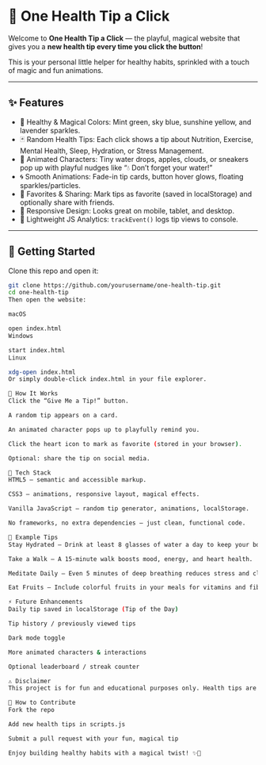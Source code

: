 # 💚 One Health Tip a Click

Welcome to **One Health Tip a Click** — the playful, magical website that gives you a **new health tip every time you click the button**!  

This is your personal little helper for healthy habits, sprinkled with a touch of magic and fun animations.  

---

## ✨ Features
- 🎨 Healthy & Magical Colors: Mint green, sky blue, sunshine yellow, and lavender sparkles.  
- 🃏 Random Health Tips: Each click shows a tip about Nutrition, Exercise, Mental Health, Sleep, Hydration, or Stress Management.  
- 👾 Animated Characters: Tiny water drops, apples, clouds, or sneakers pop up with playful nudges like “💧 Don’t forget your water!”  
- 🌀 Smooth Animations: Fade-in tip cards, button hover glows, floating sparkles/particles.  
- 💌 Favorites & Sharing: Mark tips as favorite (saved in localStorage) and optionally share with friends.  
- 📱 Responsive Design: Looks great on mobile, tablet, and desktop.  
- 🎯 Lightweight JS Analytics: `trackEvent()` logs tip views to console.  

---

## 🚀 Getting Started

Clone this repo and open it:

```bash
git clone https://github.com/yourusername/one-health-tip.git
cd one-health-tip
Then open the website:

macOS

open index.html
Windows

start index.html
Linux

xdg-open index.html
Or simply double-click index.html in your file explorer.

🧩 How It Works
Click the “Give Me a Tip!” button.

A random tip appears on a card.

An animated character pops up to playfully remind you.

Click the heart icon to mark as favorite (stored in your browser).

Optional: share the tip on social media.

🎨 Tech Stack
HTML5 — semantic and accessible markup.

CSS3 — animations, responsive layout, magical effects.

Vanilla JavaScript — random tip generator, animations, localStorage.

No frameworks, no extra dependencies — just clean, functional code.

📸 Example Tips
Stay Hydrated – Drink at least 8 glasses of water a day to keep your body energized.

Take a Walk – A 15-minute walk boosts mood, energy, and heart health.

Meditate Daily – Even 5 minutes of deep breathing reduces stress and clears your mind.

Eat Fruits – Include colorful fruits in your meals for vitamins and fiber.

⚡ Future Enhancements
Daily tip saved in localStorage (Tip of the Day)

Tip history / previously viewed tips

Dark mode toggle

More animated characters & interactions

Optional leaderboard / streak counter

⚠️ Disclaimer
This project is for fun and educational purposes only. Health tips are general suggestions, not professional medical advice. Always consult a professional for serious health concerns.

🌟 How to Contribute
Fork the repo

Add new health tips in scripts.js

Submit a pull request with your fun, magical tip

Enjoy building healthy habits with a magical twist! ✨💚
